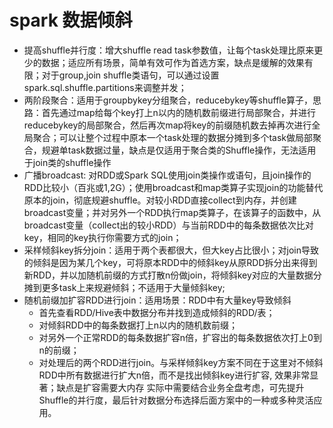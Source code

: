 # spark 数据倾斜
- 提高shuffle并行度：增大shuffle read task参数值，让每个task处理比原来更少的数据；适应所有场景，简单有效可作为首选方案，缺点是缓解的效果有限；对于group,join shuffle类语句，可以通过设置spark.sql.shuffle.partitions来调整并发；
- 两阶段聚合：适用于groupbykey分组聚合，reducebykey等shuffle算子，思路：首先通过map给每个key打上n以内的随机数前缀进行局部聚合，并进行reducebykey的局部聚合，然后再次map将key的前缀随机数去掉再次进行全局聚合；可以让整个过程中原本一个task处理的数据分摊到多个task做局部聚合，规避单task数据过量，缺点是仅适用于聚合类的Shuffle操作，无法适用于join类的shuffle操作
- 广播broadcast: 对RDD或Spark SQL使用join类操作或语句，且join操作的RDD比较小（百兆或1,2G）；使用broadcast和map类算子实现join的功能替代原本的join，彻底规避shuffle。对较小RDD直接collect到内存，并创建broadcast变量；并对另外一个RDD执行map类算子，在该算子的函数中，从broadcast变量（collect出的较小RDD）与当前RDD中的每条数据依次比对key，相同的key执行你需要方式的join；
- 采样倾斜key拆分join：适用于两个表都很大，但大key占比很小；对join导致的倾斜是因为某几个key，可将原本RDD中的倾斜key从原RDD拆分出来得到新RDD，并以加随机前缀的方式打散n份做join，将倾斜key对应的大量数据分摊到更多task上来规避倾斜；不适用于大量倾斜key;
- 随机前缀加扩容RDD进行join：适用场景：RDD中有大量key导致倾斜
    - 首先查看RDD/Hive表中数据分布并找到造成倾斜的RDD/表；
    - 对倾斜RDD中的每条数据打上n以内的随机数前缀；
    - 对另外一个正常RDD的每条数据扩容n倍，扩容出的每条数据依次打上0到n的前缀；
    - 对处理后的两个RDD进行join。与采样倾斜key方案不同在于这里对不倾斜RDD中所有数据进行扩大n倍，而不是找出倾斜key进行扩容, 效果非常显著；缺点是扩容需要大内存
实际中需要结合业务全盘考虑，可先提升Shuffle的并行度，最后针对数据分布选择后面方案中的一种或多种灵活应用。
